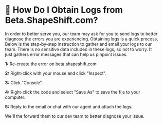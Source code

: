 # 🔦 How Do I Obtain Logs from Beta.ShapeShift.com?

In order to better serve you, our team may ask for you to send logs to better diagnose the errors you are experiencing. Obtaining logs is a quick process. Below is the step-by-step instruction to gather and email your logs to our team. There is no sensitive data included in these logs, so not to worry. It just gathers error messages that can help us pinpoint issues.

**1:** Re-create the error on beta.shapeshift.com

**2:** Right-click with your mouse and click "Inspect".

**3:** Click "Console".

**4:** Right-click the code and select "Save As" to save the file to your computer.

**5:** Reply to the email or chat with our agent and attach the logs.

We'll the forward them to our dev team to better diagnose your issue.
